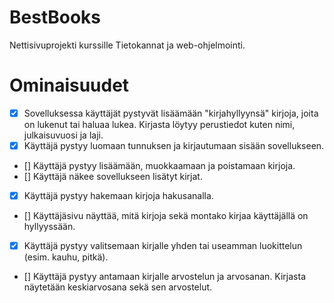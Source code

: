 # BestBooks
Nettisivuprojekti kurssille Tietokannat ja web-ohjelmointi.
# Ominaisuudet

- [x] Sovelluksessa käyttäjät pystyvät lisäämään "kirjahyllyynsä" kirjoja, joita on lukenut tai haluaa lukea. Kirjasta löytyy perustiedot kuten nimi, julkaisuvuosi ja laji.
- [x] Käyttäjä pystyy luomaan tunnuksen ja kirjautumaan sisään sovellukseen.
- [] Käyttäjä pystyy lisäämään, muokkaamaan ja poistamaan kirjoja.
- [] Käyttäjä näkee sovellukseen lisätyt kirjat.
- [x] Käyttäjä pystyy hakemaan kirjoja hakusanalla.
- [] Käyttäjäsivu näyttää, mitä kirjoja sekä montako kirjaa käyttäjällä on hyllyyssään.
- [x] Käyttäjä pystyy valitsemaan kirjalle yhden tai useamman luokittelun (esim. kauhu, pitkä).
- [] Käyttäjä pystyy antamaan kirjalle arvostelun ja arvosanan. Kirjasta näytetään keskiarvosana sekä sen arvostelut.

